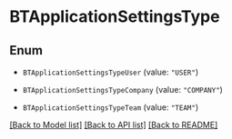 # BTApplicationSettingsType

## Enum


* `BTApplicationSettingsTypeUser` (value: `"USER"`)

* `BTApplicationSettingsTypeCompany` (value: `"COMPANY"`)

* `BTApplicationSettingsTypeTeam` (value: `"TEAM"`)


[[Back to Model list]](../README.md#documentation-for-models) [[Back to API list]](../README.md#documentation-for-api-endpoints) [[Back to README]](../README.md)



